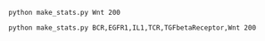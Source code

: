 
```
python make_stats.py Wnt 200
```

```
python make_stats.py BCR,EGFR1,IL1,TCR,TGFbetaReceptor,Wnt 200
```
